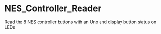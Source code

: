 # NES_Controller_Reader
Read the 8 NES controller buttons with an Uno and display button status on LEDs

